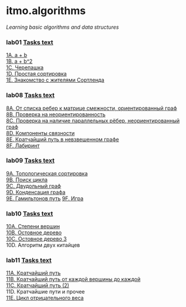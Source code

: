 # itmo.algorithms
*Learning basic algorithms and data structures*

### lab01 [Tasks text](https://github.com/mrskycriper/itmo.algorithms/blob/master/lab01/problems1.pdf)
[1A. a + b](https://github.com/mrskycriper/itmo.algorithms/blob/master/lab01/1A.cpp)  
[1B. a + b^2](https://github.com/mrskycriper/itmo.algorithms/blob/master/lab01/1B.cpp)  
[1C. Черепашка](https://github.com/mrskycriper/itmo.algorithms/blob/master/lab01/1C.cpp)  
[1D. Простая сортировка](https://github.com/mrskycriper/itmo.algorithms/blob/master/lab01/1D.cpp)  
[1E. Знакомство с жителями Сортленда](https://github.com/mrskycriper/itmo.algorithms/blob/master/lab01/1E.cpp)
### lab08 [Tasks text](https://github.com/mrskycriper/itmo.algorithms/blob/master/lab08/problems8.pdf)
[8A. От списка ребер к матрице смежности, ориентированный граф](https://github.com/mrskycriper/itmo.algorithms/blob/master/lab08/8A.cpp)  
[8B. Проверка на неориентированность](https://github.com/mrskycriper/itmo.algorithms/blob/master/lab08/8B.cpp)  
[8C. Проверка на наличие параллельных рёбер, неориентированный граф](https://github.com/mrskycriper/itmo.algorithms/blob/master/lab08/8C.cpp)  
[8D. Компоненты связности](https://github.com/mrskycriper/itmo.algorithms/blob/master/lab08/8D.cpp)  
[8E. Кратчайший путь в невзвешенном графе](https://github.com/mrskycriper/itmo.algorithms/blob/master/lab08/8E.cpp)  
[8F. Лабиринт](https://github.com/mrskycriper/itmo.algorithms/blob/master/lab08/8F.cpp)  
### lab09 [Tasks text](https://github.com/mrskycriper/itmo.algorithms/blob/master/lab09/problems9.pdf)
[9A. Топологическая сортировка](https://github.com/mrskycriper/itmo.algorithms/blob/master/lab09/9A.cpp)  
[9B. Поиск цикла](https://github.com/mrskycriper/itmo.algorithms/blob/master/lab09/9B.cpp)  
[9C. Двудольный граф](https://github.com/mrskycriper/itmo.algorithms/blob/master/lab09/9C.cpp)  
[9D. Конденсация графа](https://github.com/mrskycriper/itmo.algorithms/blob/master/lab09/9D.cpp)  
[9E. Гамильтонов путь](https://github.com/mrskycriper/itmo.algorithms/blob/master/lab09/9E.cpp)
[9F. Игра](https://github.com/mrskycriper/itmo.algorithms/blob/master/lab09/9F.cpp)  
### lab10 [Tasks text](https://github.com/mrskycriper/itmo.algorithms/blob/master/lab10/problems10.pdf)
[10A. Степени вершин](https://github.com/mrskycriper/itmo.algorithms/blob/master/lab10/10A.cpp)  
[10B. Остовное дерево](https://github.com/mrskycriper/itmo.algorithms/blob/master/lab10/10B.cpp)  
[10C. Остовное дерево 3](https://github.com/mrskycriper/itmo.algorithms/blob/master/lab10/10C.cpp)  
10D. Алгоритм двух китайцев  
### lab11 [Tasks text](https://github.com/mrskycriper/itmo.algorithms/blob/master/lab11/problems11.pdf)
[11A. Кратчайший путь](https://github.com/mrskycriper/itmo.algorithms/blob/master/lab11/11A.cpp)  
[11B. Кратчайший путь от каждой вершины до каждой](https://github.com/mrskycriper/itmo.algorithms/blob/master/lab11/11B.cpp)  
[11C. Кратчайший путь (2)](https://github.com/mrskycriper/itmo.algorithms/blob/master/lab11/11C.cpp)  
11D. Кратчайшие пути и прочее  
[11E. Цикл отрицательного веса](https://github.com/mrskycriper/itmo.algorithms/blob/master/lab11/11E.cpp)
